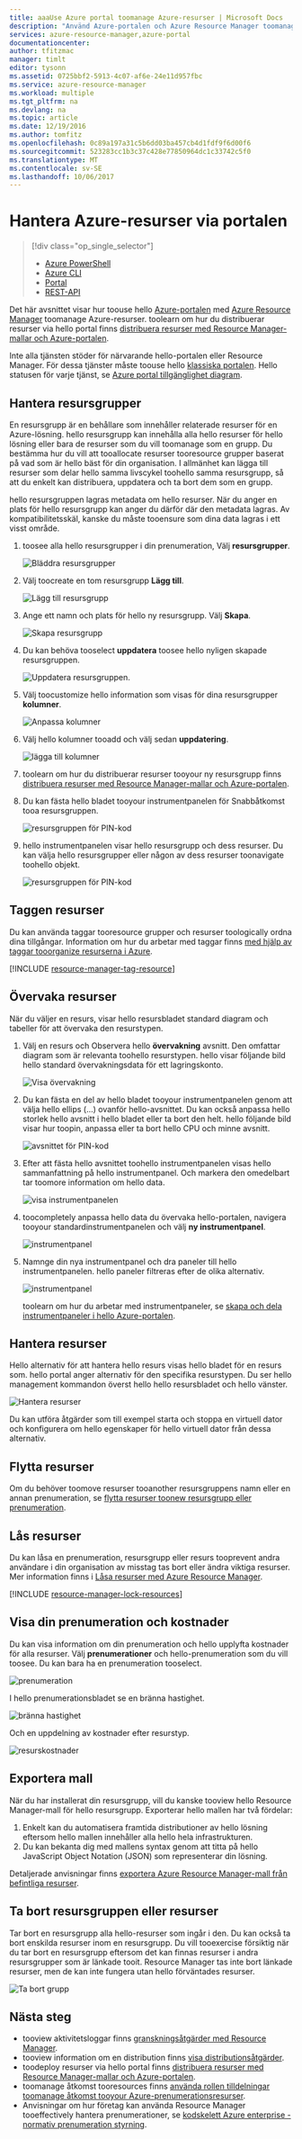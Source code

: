 ```yaml
---
title: aaaUse Azure portal toomanage Azure-resurser | Microsoft Docs
description: "Använd Azure-portalen och Azure Resource Manager toomanage dina resurser. Visar hur toowork med instrumentpaneler toomonitor resurser."
services: azure-resource-manager,azure-portal
documentationcenter: 
author: tfitzmac
manager: timlt
editor: tysonn
ms.assetid: 0725bbf2-5913-4c07-af6e-24e11d957fbc
ms.service: azure-resource-manager
ms.workload: multiple
ms.tgt_pltfrm: na
ms.devlang: na
ms.topic: article
ms.date: 12/19/2016
ms.author: tomfitz
ms.openlocfilehash: 0c89a197a31c5b6dd03ba457cb4d1fdf9f6d00f6
ms.sourcegitcommit: 523283cc1b3c37c428e77850964dc1c33742c5f0
ms.translationtype: MT
ms.contentlocale: sv-SE
ms.lasthandoff: 10/06/2017
---
```

# <a name="manage-azure-resources-through-portal"></a>Hantera Azure-resurser via portalen
> [!div class="op_single_selector"]
> * [Azure PowerShell](powershell-azure-resource-manager.md)
> * [Azure CLI](xplat-cli-azure-resource-manager.md)
> * [Portal](resource-group-portal.md) 
> * [REST-API](resource-manager-rest-api.md)
> 
> 

Det här avsnittet visar hur toouse hello [Azure-portalen](https://portal.azure.com) med [Azure Resource Manager](resource-group-overview.md) toomanage Azure-resurser. toolearn om hur du distribuerar resurser via hello portal finns [distribuera resurser med Resource Manager-mallar och Azure-portalen](resource-group-template-deploy-portal.md).

Inte alla tjänsten stöder för närvarande hello-portalen eller Resource Manager. För dessa tjänster måste toouse hello [klassiska portalen](https://manage.windowsazure.com). Hello statusen för varje tjänst, se [Azure portal tillgänglighet diagram](https://azure.microsoft.com/features/azure-portal/availability/).

## <a name="manage-resource-groups"></a>Hantera resursgrupper

En resursgrupp är en behållare som innehåller relaterade resurser för en Azure-lösning. hello resursgrupp kan innehålla alla hello resurser för hello lösning eller bara de resurser som du vill toomanage som en grupp. Du bestämma hur du vill att tooallocate resurser tooresource grupper baserat på vad som är hello bäst för din organisation. I allmänhet kan lägga till resurser som delar hello samma livscykel toohello samma resursgrupp, så att du enkelt kan distribuera, uppdatera och ta bort dem som en grupp. 

hello resursgruppen lagras metadata om hello resurser. När du anger en plats för hello resursgrupp kan anger du därför där den metadata lagras. Av kompatibilitetsskäl, kanske du måste tooensure som dina data lagras i ett visst område.

1. toosee alla hello resursgrupper i din prenumeration, Välj **resursgrupper**.
   
    ![Bläddra resursgrupper](./media/resource-group-portal/browse-groups.png)
2. Välj toocreate en tom resursgrupp **Lägg till**.
   
    ![Lägg till resursgrupp](./media/resource-group-portal/add-resource-group.png)
3. Ange ett namn och plats för hello ny resursgrupp. Välj **Skapa**.
   
    ![Skapa resursgrupp](./media/resource-group-portal/create-empty-group.png)
4. Du kan behöva tooselect **uppdatera** toosee hello nyligen skapade resursgruppen.
   
    ![Uppdatera resursgruppen.](./media/resource-group-portal/refresh-resource-groups.png)
5. Välj toocustomize hello information som visas för dina resursgrupper **kolumner**.
   
    ![Anpassa kolumner](./media/resource-group-portal/select-columns.png)
6. Välj hello kolumner tooadd och välj sedan **uppdatering**.
   
    ![lägga till kolumner](./media/resource-group-portal/add-columns.png)
7. toolearn om hur du distribuerar resurser tooyour ny resursgrupp finns [distribuera resurser med Resource Manager-mallar och Azure-portalen](resource-group-template-deploy-portal.md).
8. Du kan fästa hello bladet tooyour instrumentpanelen för Snabbåtkomst tooa resursgruppen.
   
    ![resursgruppen för PIN-kod](./media/resource-group-portal/pin-group.png)
9. hello instrumentpanelen visar hello resursgrupp och dess resurser. Du kan välja hello resursgrupper eller någon av dess resurser toonavigate toohello objekt.
   
    ![resursgruppen för PIN-kod](./media/resource-group-portal/show-resource-group-dashboard.png)

## <a name="tag-resources"></a>Taggen resurser
Du kan använda taggar tooresource grupper och resurser toologically ordna dina tillgångar. Information om hur du arbetar med taggar finns [med hjälp av taggar tooorganize resurserna i Azure](resource-group-using-tags.md).

[!INCLUDE [resource-manager-tag-resource](../../includes/resource-manager-tag-resources.md)]

## <a name="monitor-resources"></a>Övervaka resurser
När du väljer en resurs, visar hello resursbladet standard diagram och tabeller för att övervaka den resurstypen.

1. Välj en resurs och Observera hello **övervakning** avsnitt. Den omfattar diagram som är relevanta toohello resurstypen. hello visar följande bild hello standard övervakningsdata för ett lagringskonto.
   
    ![Visa övervakning](./media/resource-group-portal/show-monitoring.png)
2. Du kan fästa en del av hello bladet tooyour instrumentpanelen genom att välja hello ellips (...) ovanför hello-avsnittet. Du kan också anpassa hello storlek hello avsnitt i hello bladet eller ta bort den helt. hello följande bild visar hur toopin, anpassa eller ta bort hello CPU och minne avsnitt.
   
    ![avsnittet för PIN-kod](./media/resource-group-portal/pin-cpu-section.png)
3. Efter att fästa hello avsnittet toohello instrumentpanelen visas hello sammanfattning på hello instrumentpanel. Och markera den omedelbart tar toomore information om hello data.
   
    ![visa instrumentpanelen](./media/resource-group-portal/view-startboard.png)
4. toocompletely anpassa hello data du övervaka hello-portalen, navigera tooyour standardinstrumentpanelen och välj **ny instrumentpanel**.
   
    ![instrumentpanel](./media/resource-group-portal/dashboard.png)
5. Namnge din nya instrumentpanel och dra paneler till hello instrumentpanelen. hello paneler filtreras efter de olika alternativ.
   
    ![instrumentpanel](./media/resource-group-portal/create-dashboard.png)
   
     toolearn om hur du arbetar med instrumentpaneler, se [skapa och dela instrumentpaneler i hello Azure-portalen](../azure-portal/azure-portal-dashboards.md).

## <a name="manage-resources"></a>Hantera resurser
Hello alternativ för att hantera hello resurs visas hello bladet för en resurs som. hello portal anger alternativ för den specifika resurstypen. Du ser hello management kommandon överst hello hello resursbladet och hello vänster.

![Hantera resurser](./media/resource-group-portal/manage-resources.png)

Du kan utföra åtgärder som till exempel starta och stoppa en virtuell dator och konfigurera om hello egenskaper för hello virtuell dator från dessa alternativ.

## <a name="move-resources"></a>Flytta resurser
Om du behöver toomove resurser tooanother resursgruppens namn eller en annan prenumeration, se [flytta resurser toonew resursgrupp eller prenumeration](resource-group-move-resources.md).

## <a name="lock-resources"></a>Lås resurser
Du kan låsa en prenumeration, resursgrupp eller resurs tooprevent andra användare i din organisation av misstag tas bort eller ändra viktiga resurser. Mer information finns i [Låsa resurser med Azure Resource Manager](resource-group-lock-resources.md).

[!INCLUDE [resource-manager-lock-resources](../../includes/resource-manager-lock-resources.md)]

## <a name="view-your-subscription-and-costs"></a>Visa din prenumeration och kostnader
Du kan visa information om din prenumeration och hello upplyfta kostnader för alla resurser. Välj **prenumerationer** och hello-prenumeration som du vill toosee. Du kan bara ha en prenumeration tooselect.

![prenumeration](./media/resource-group-portal/select-subscription.png)

I hello prenumerationsbladet se en bränna hastighet.

![bränna hastighet](./media/resource-group-portal/burn-rate.png)

Och en uppdelning av kostnader efter resurstyp.

![resurskostnader](./media/resource-group-portal/cost-by-resource.png)

## <a name="export-template"></a>Exportera mall
När du har installerat din resursgrupp, vill du kanske tooview hello Resource Manager-mall för hello resursgrupp. Exporterar hello mallen har två fördelar:

1. Enkelt kan du automatisera framtida distributioner av hello lösning eftersom hello mallen innehåller alla hello hela infrastrukturen.
2. Du kan bekanta dig med mallens syntax genom att titta på hello JavaScript Object Notation (JSON) som representerar din lösning.

Detaljerade anvisningar finns [exportera Azure Resource Manager-mall från befintliga resurser](resource-manager-export-template.md).

## <a name="delete-resource-group-or-resources"></a>Ta bort resursgruppen eller resurser
Tar bort en resursgrupp alla hello-resurser som ingår i den. Du kan också ta bort enskilda resurser inom en resursgrupp. Du vill tooexercise försiktig när du tar bort en resursgrupp eftersom det kan finnas resurser i andra resursgrupper som är länkade tooit. Resource Manager tas inte bort länkade resurser, men de kan inte fungera utan hello förväntades resurser.

![Ta bort grupp](./media/resource-group-portal/delete-group.png)

## <a name="next-steps"></a>Nästa steg
* tooview aktivitetsloggar finns [granskningsåtgärder med Resource Manager](resource-group-audit.md).
* tooview information om en distribution finns [visa distributionsåtgärder](resource-manager-deployment-operations.md).
* toodeploy resurser via hello portal finns [distribuera resurser med Resource Manager-mallar och Azure-portalen](resource-group-template-deploy-portal.md).
* toomanage åtkomst tooresources finns [använda rollen tilldelningar toomanage åtkomst tooyour Azure-prenumerationsresurser](../active-directory/role-based-access-control-configure.md).
* Anvisningar om hur företag kan använda Resource Manager tooeffectively hantera prenumerationer, se [kodskelett Azure enterprise - normativ prenumeration styrning](resource-manager-subscription-governance.md).


